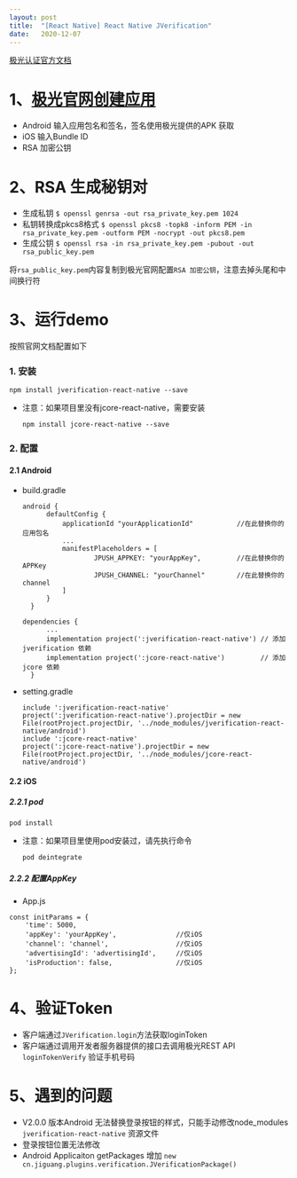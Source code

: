 ```yaml
---
layout:	post
title:	"[React Native]	React Native JVerification"
date:	2020-12-07
---
```


[极光认证官方文档](http://docs.jiguang.cn/jverification/client/client_plugins/)

#  1、[极光官网创建应用](https://www.jiguang.cn/dev2/#/overview/appCardList)

- Android 输入应用包名和签名，签名使用极光提供的APK 获取
- iOS 输入Bundle ID
- RSA 加密公钥

#  2、RSA 生成秘钥对
- 生成私钥
```$ openssl genrsa -out rsa_private_key.pem 1024```
- 私钥转换成pkcs8格式
```$ openssl pkcs8 -topk8 -inform PEM -in rsa_private_key.pem -outform PEM -nocrypt -out pkcs8.pem```
- 生成公钥
```$ openssl rsa -in rsa_private_key.pem -pubout -out rsa_public_key.pem```

将`rsa_public_key.pem`内容复制到极光官网配置`RSA 加密公钥`，注意去掉头尾和中间换行符

# 3、运行demo

按照官网文档配置如下
### 1. 安装

```
npm install jverification-react-native --save
```

* 注意：如果项目里没有jcore-react-native，需要安装

  ```
  npm install jcore-react-native --save
  ```

### 2. 配置

#### 2.1 Android

* build.gradle

  ```
  android {
        defaultConfig {
            applicationId "yourApplicationId"           //在此替换你的应用包名
            ...
            manifestPlaceholders = [
                    JPUSH_APPKEY: "yourAppKey",         //在此替换你的APPKey
                    JPUSH_CHANNEL: "yourChannel"        //在此替换你的channel
            ]
        }
    }
  ```

  ```
  dependencies {
        ...
        implementation project(':jverification-react-native') // 添加 jverification 依赖
        implementation project(':jcore-react-native')         // 添加 jcore 依赖
    }
  ```

* setting.gradle

  ```
  include ':jverification-react-native'
  project(':jverification-react-native').projectDir = new File(rootProject.projectDir, '../node_modules/jverification-react-native/android')
  include ':jcore-react-native'
  project(':jcore-react-native').projectDir = new File(rootProject.projectDir, '../node_modules/jcore-react-native/android')
  ```

#### 2.2 iOS

##### 2.2.1 pod

```
pod install
```

* 注意：如果项目里使用pod安装过，请先执行命令

  ```
  pod deintegrate
  ```
  
##### 2.2.2 配置AppKey

* App.js
```
const initParams = {
    'time': 5000,
    'appKey': 'yourAppKey',               //仅iOS
    'channel': 'channel',                 //仅iOS
    'advertisingId': 'advertisingId',     //仅iOS
    'isProduction': false,                //仅iOS
};
```
# 4、验证Token
- 客户端通过`JVerification.login`方法获取loginToken
- 客户端通过调用开发者服务器提供的接口去调用极光REST API `loginTokenVerify` 验证手机号码

# 5、遇到的问题
- V2.0.0 版本Android 无法替换登录按钮的样式，只能手动修改node_modules `jverification-react-native` 资源文件
- 登录按钮位置无法修改
- Android Applicaiton getPackages 增加  ```new cn.jiguang.plugins.verification.JVerificationPackage()```





	

